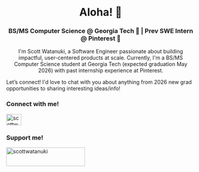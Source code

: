 <h1 align="center">Aloha! 🌴</h1>
<h3 align="center">BS/MS Computer Science @ Georgia Tech 🐝 | Prev SWE Intern @ Pinterest 📌</h3>

<p align="middle">I'm Scott Watanuki, a Software Engineer passionate about building impactful, user-centered products at scale. Currently, I'm a BS/MS Computer Science student at Georgia Tech (expected graduation May 2026) with past internship experience at Pinterest.

Let’s connect! I'd love to chat with you about anything from 2026 new grad opportunities to sharing interesting ideas/info!

<h3 align="left">Connect with me!</h3>
<p align="left">
<a href="https://linkedin.com/in/scottwatanuki" target="blank"><img align="center" src="https://raw.githubusercontent.com/rahuldkjain/github-profile-readme-generator/master/src/images/icons/Social/linked-in-alt.svg" alt="scottwatanuki" height="30" width="40" /></a>
</p>

<h3 align="left">Support me!</h3>
<p><a href="https://www.buymeacoffee.com/scottwatanuki"> <img align="left" src="https://cdn.buymeacoffee.com/buttons/v2/default-yellow.png" height="50" width="210" alt="scottwatanuki" /></a></p><br><br>
